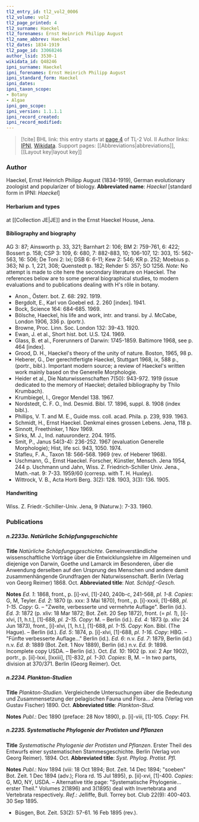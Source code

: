```yaml
---
tl2_entry_id: tl2_vol2_0006
tl2_volume: vol2
tl2_page_printed: 4
tl2_surname: Haeckel
tl2_forenames: Ernst Heinrich Philipp August
tl2_name_abbrev: Haeckel
tl2_dates: 1834-1919
tl2_page_id: 33068246
author_lsid: 3530-1
wikidata_id: Q48246
ipni_surname: Haeckel
ipni_forenames: Ernst Heinrich Philipp August
ipni_standard_form: Haeckel
ipni_dates: 
ipni_taxon_scope: 
- Botany
- Algae
ipni_geo_scope: 
ipni_version: 1.1.1.1
ipni_record_created: 
ipni_record_modified:
---
```


> [!cite] BHL link: this entry starts at [page 4](https://www.biodiversitylibrary.org/page/33068246) of TL-2 Vol. II
> Author links: [IPNI](https://www.ipni.org/a/3530-1), [Wikidata](https://www.wikidata.org/wiki/Q48246). Support pages: [[Abbreviations|abbreviations]], [[Layout key|layout key]]

### Author

Haeckel, Ernst Heinrich Philipp August (1834-1919), German evolutionary zoologist and popularizer of biology. 
**Abbreviated name**: *Haeckel* \[standard form in IPNI: *Haeckel*\]

#### Herbarium and types

at [[Collection JE|JE]] and in the Ernst Haeckel House, Jena.

#### Bibliography and biography

AG 3: 87; Ainsworth p. 33, 321; Barnhart 2: 106; BM 2: 759-761, 6: 422; Bossert p. 158; CSP 3: 109, 6: 680, 7: 882-883, 10; 106-107, 12: 303, 15: 562-563, 16: 506; De Toni 2: lxi; DSB 6: 6-11; Kew 2: 546; KR p. 252; Moebius p. 363; NI p. 1, 221, 308; Quenstedt p. 182; Rehder 5: 357; SO 1256.
*Note*: No attempt is made to cite here the secondary literature on Haeckel. The references below are to some general biographical studies, to modern evaluations and to publications dealing with H's rôle in botany.
- Anon., Österr. bot. Z. 68: 292. 1919.
- Bergdolt, E., Karl von Goebel ed. 2. 260 \[index\]. 1941.
- Bock, Science 164: 684-685. 1969.
- Bölsche, Haeckel, his life and work, intr. and transi. by J. McCabe, London 1906, 336 p. (portr.).
- Browne, Proc. Linn. Soc. London 132: 39-43. 1920.
- Ewan, J. et al., Short hist. bot. U.S. 124. 1969.
- Glass, B. et al., Forerunners of Darwin: 1745-1859. Baltimore 1968, see p. 464 \[index\].
- Grood, D. H., Haeckel's theory of the unity of nature. Boston, 1965, 98 p.
- Heberer, G., Der gerechtfertigte Haeckel, Stuttgart 1968, ix, 588 p., (portr., bibl.). Important modern source; a review of Haeckel's written work mainly based on the Generelle Morphologie.
- Heider et al., Die Naturwissenschaften 7(50): 943-972. 1919 (issue dedicated to the memory of Haeckel; detailed bibliography by Thilo Krumbach).
- Krumbiegel, I., Gregor Mendel 138. 1967.
- Nordstedt, C. F. O., Ind. Desmid. Bibl. 17. 1896, suppl. 8. 1908 (index bibl.).
- Phillips, V. T. and M. E., Guide mss. coll. acad. Phila. p. 239, 939. 1963.
- Schmidt, H., Ernst Haeckel. Denkmal eines grossen Lebens. Jena, 118 p.
- Sinnott, Freethinker, 1 Nov 1969.
- Sirks, M. J., Ind. natuuronderz. 204. 1915.
- Smit, P., Janus 54(3-4): 236-252. 1967 (evaluation Generelle Morphologie); Hist, life sci. 943, 1050. 1974.
- Stafleu, F. A., Taxon 18: 566-568. 1969 (rev. of Heberer 1968).
- Uschmann, G., Ernst Haeckel. Forscher, Künstler, Mensch. Jena 1954, 244 p. Uschmann und Jahn, Wiss. Z. Friedrich-Schiller Univ. Jena., Math.-nat. 9: 7-33. 1959/60 (corresp. with T. H. Huxley).
- Wittrock, V. B., Acta Horti Berg. 3(2): 128. 1903, 3(3): 136. 1905.

#### Handwriting

Wiss. Z. Friedr.-Schiller-Univ. Jena, 9 (Naturw.): 7-33. 1960.

### Publications

##### n.2233a. Natürliche Schöpfungsgeschichte

**Title**
*Natürliche Schöpfungsgeschichte*. Gemeinverständliche wissenschaftliche Vorträge über die Entwicklungslehre im Allgemeinen und diejenige von Darwin, Goethe und Lamarck im Besonderen, über die Anwendung derselben auf den Ursprung des Menschen und andere damit zusammenhängende Grundfragen der Naturwissenschaft. Berlin (Verlag von Georg Reimer) 1868. Oct.
**Abbreviated title**: *Nat. Schöpf.-Gesch.*

**Notes**
*Ed. 1*: 1868, front., p. \[i\]-xvi, \[1\]-240, 240b-c, 241-568, *pl. 1-8. Copies*: G, M, Teyler.
*Ed. 2*: 1870 (p. xxx: 3 Mai 1870), front., p. \[i\]-xxxii, \[1\]-688, *pl. 1-15. Copy*: G. – "Zweite, verbesserte und vermehrte Auflage". Berlin (id.).
*Ed. 3*: 1872 (p. xliv: 18 Mar 1872; Bot. Zeit. 20 Sep 1872), front. (= *pl. 1*), \[i\]-xlvi, \[1, h.t.\], \[1\]-688, *pl. 2-15. Copy*: M. – Berlin (id.).
*Ed. 4*: 1873 (p. xliv: 24 Jun 1873), front., \[i\]-xlvi, \[1, h.t.\], \[1\]-688, *pl. 1-15. Copy*: Kon. Bibl. (The Hague). – Berlin (id.).
*Ed. 5*: 1874, p. \[i\]-xlvi, \[1\]-688, *pl. 1-16. Copy*: HBG. – "Fünfte verbesserte Auflage..." Berlin (id.).
*Ed. 6*: n.v.
*Ed. 7*: 1879, Berlin (id.) n.v.
*Ed. 8*: 1889 (Bot. Zeit. 1 Nov 1889), Berlin (id.) n.v.
*Ed. 9*: 1898. Incomplete copy USDA. – Berlin (id.). Oct.
*Ed. 10*: 1902 (p. xxi: 2 Apr 1902), portr., p. \[ii\]-lxxi, \[lxxiii\], \[1\]-832, *pl. 1-30. Copies*: B, M. – In two parts, division at 370/371. Berlin (Georg Reimer). Oct.

##### n.2234. Plankton-Studien

**Title**
*Plankton-Studien*. Vergleichende Untersuchungen über die Bedeutung und Zusammensetzung der pelagischen Fauna und Flora... Jena (Verlag von Gustav Fischer) 1890. Oct.
**Abbreviated title**: *Plankton-Stud.*

**Notes**
*Publ*.: Dec 1890 (preface: 28 Nov 1890), p. \[i\]-viii, \[1\]-105. *Copy*: FH.

##### n.2235. Systematische Phylogenie der Protisten und Pflanzen

**Title**
*Systematische Phylogenie der Protisten und Pflanzen*. Erster Theil des Entwurfs einer systematischen Stammesgeschichte. Berlin (Verlag von Georg Reimer). 1894. Oct.
**Abbreviated title**: *Syst. Phylog. Protist. Pfl.*

**Notes**
*Publ*.: Nov 1894 (viii: 18 Oct 1894; Bot. Zeit. 14 Dec 1894; "soeben" Bot. Zeit. 1 Dec 1894 (adv.); Flora rd. 15 Jul 1895), p. \[ii\]-xvi, \[1\]-400. *Copies*: G, MO, NY, USDA. – Alternative title page: "Systematische Phylogenie... erster Theil." Volumes 2(1896) and 3(1895) deal with Invertebrata and Vertebrata respectively.
*Ref*.: Jelliffe, Bull. Torrey bot. Club 22(9): 400-403. 30 Sep 1895.
- Büsgen, Bot. Zeit. 53(2): 57-61. 16 Feb 1895 (rev.).

